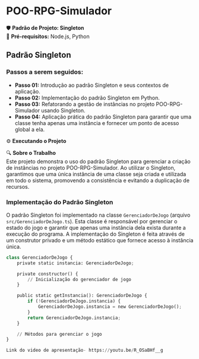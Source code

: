 # POO-RPG-Simulador

🛡️ **Padrão de Projeto: Singleton**  
🔐 **Pré-requisitos:** Node.js, Python

## Padrão Singleton

### Passos a serem seguidos:
- **Passo 01:** Introdução ao padrão Singleton e seus contextos de aplicação.
- **Passo 02:** Implementação do padrão Singleton em Python.
- **Passo 03:** Refatorando a gestão de instâncias no projeto POO-RPG-Simulador usando Singleton.
- **Passo 04:** Aplicação prática do padrão Singleton para garantir que uma classe tenha apenas uma instância e fornecer um ponto de acesso global a ela.

⚙️ **Executando o Projeto**

🔍 **Sobre o Trabalho**  
Este projeto demonstra o uso do padrão Singleton para gerenciar a criação de instâncias no projeto POO-RPG-Simulador. Ao utilizar o Singleton, garantimos que uma única instância de uma classe seja criada e utilizada em todo o sistema, promovendo a consistência e evitando a duplicação de recursos.

### Implementação do Padrão Singleton
O padrão Singleton foi implementado na classe `GerenciadorDeJogo` (arquivo `src/GerenciadorDeJogo.ts`). Esta classe é responsável por gerenciar o estado do jogo e garantir que apenas uma instância dela exista durante a execução do programa. A implementação do Singleton é feita através de um construtor privado e um método estático que fornece acesso à instância única.

```python
class GerenciadorDeJogo {
    private static instancia: GerenciadorDeJogo;

    private constructor() {
        // Inicialização do gerenciador de jogo
    }

    public static getInstancia(): GerenciadorDeJogo {
        if (!GerenciadorDeJogo.instancia) {
            GerenciadorDeJogo.instancia = new GerenciadorDeJogo();
        }
        return GerenciadorDeJogo.instancia;
    }

    // Métodos para gerenciar o jogo
}

Link do video de apresentação- https://youtu.be/R_OSaBHf__g
